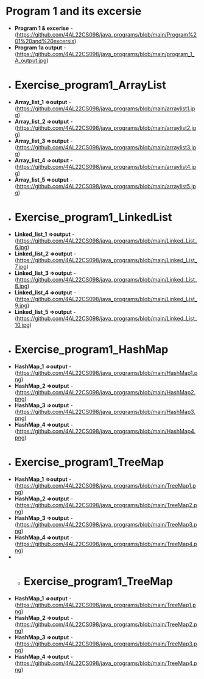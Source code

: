 
 # Program 1 and its excersie 
- **Program 1 & excerise** - (https://github.com/4AL22CS098/java_programs/blob/main/Program%201%20and%20excersis)
- **Program 1a output** - (https://github.com/4AL22CS098/java_programs/blob/main/program_1_A_output.jpg)
- # Exercise_program1_ArrayList
-  **Array_list_1  =>output** - (https://github.com/4AL22CS098/java_programs/blob/main/arraylist1.jpg)
- **Array_list_2 =>output** - (https://github.com/4AL22CS098/java_programs/blob/main/arraylist2.jpg)
-  **Array_list_3 =>output** - (https://github.com/4AL22CS098/java_programs/blob/main/arraylist3.jpg)
- **Array_list_4 =>output** - (https://github.com/4AL22CS098/java_programs/blob/main/arraylist4.jpg)
- **Array_list_5 =>output** - (https://github.com/4AL22CS098/java_programs/blob/main/arraylist5.jpg)
-  # Exercise_program1_LinkedList
- **Linked_list_1 =>output** - (https://github.com/4AL22CS098/java_programs/blob/main/Linked_List_6.jpg)
- **Linked_list_2 =>output** - (https://github.com/4AL22CS098/java_programs/blob/main/Linked_List_7.jpg)
- **Linked_list_3 =>output** - (https://github.com/4AL22CS098/java_programs/blob/main/Linked_List_8.jpg)
- **Linked_list_4 =>output** - (https://github.com/4AL22CS098/java_programs/blob/main/Linked_List_9.jpg)
- **Linked_list_5 =>output** - (https://github.com/4AL22CS098/java_programs/blob/main/Linked_List_10.jpg)
- # Exercise_program1_HashMap
- **HashMap_1 =>output** - (https://github.com/4AL22CS098/java_programs/blob/main/HashMap1.png)
- **HashMap_2 =>output** - (https://github.com/4AL22CS098/java_programs/blob/main/HashMap2.png)
- **HashMap_3 =>output** - (https://github.com/4AL22CS098/java_programs/blob/main/HashMap3.png)
- **HashMap_4 =>output** - (https://github.com/4AL22CS098/java_programs/blob/main/HashMap4.png)
- # Exercise_program1_TreeMap
- **HashMap_1 =>output** - (https://github.com/4AL22CS098/java_programs/blob/main/TreeMap1.png)
- **HashMap_2 =>output** - (https://github.com/4AL22CS098/java_programs/blob/main/TreeMap2.png)
- **HashMap_3 =>output** - (https://github.com/4AL22CS098/java_programs/blob/main/TreeMap3.png)
- **HashMap_4 =>output** - (https://github.com/4AL22CS098/java_programs/blob/main/TreeMap4.png)
- - # Exercise_program1_TreeMap
- **HashMap_1 =>output** - (https://github.com/4AL22CS098/java_programs/blob/main/TreeMap1.png)
- **HashMap_2 =>output** - (https://github.com/4AL22CS098/java_programs/blob/main/TreeMap2.png)
- **HashMap_3 =>output** - (https://github.com/4AL22CS098/java_programs/blob/main/TreeMap3.png)
- **HashMap_4 =>output** - (https://github.com/4AL22CS098/java_programs/blob/main/TreeMap4.png)
